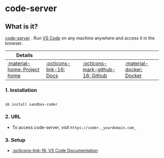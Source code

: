 # code-server

## What is it?

[code-server](https://github.com/cdr/code-server) . Run [VS Code](https://github.com/Microsoft/vscode) on any machine anywhere and access it in the browser.

| Details     |             |             |             |
|-------------|-------------|-------------|-------------|
| [:material-home: Project home ](https://github.com/cdr/code-server) | [:octicons-link-16: Docs](https://code.visualstudio.com/docs) | [:octicons-mark-github-16: Github](https://github.com/cdr/code-server) | [:material-docker: Docker ](https://registry.hub.docker.com/r/codercom/code-server)|

### 1. Installation

``` shell

sb install sandbox-coder

```

### 2. URL

- To access code-server, visit `https://coder._yourdomain.com_`

### 3. Setup

- [:octicons-link-16: VS Code Documentation](https://code.visualstudio.com/docs)
